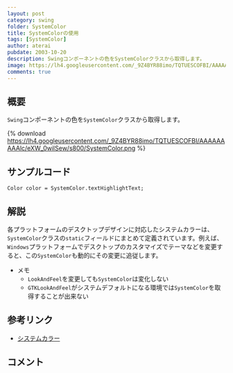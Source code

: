 ```yaml
---
layout: post
category: swing
folder: SystemColor
title: SystemColorの使用
tags: [SystemColor]
author: aterai
pubdate: 2003-10-20
description: Swingコンポーネントの色をSystemColorクラスから取得します。
image: https://lh4.googleusercontent.com/_9Z4BYR88imo/TQTUESCOFBI/AAAAAAAAAlc/eXW_0wilSew/s800/SystemColor.png
comments: true
---
```

## 概要
`Swing`コンポーネントの色を`SystemColor`クラスから取得します。

{% download https://lh4.googleusercontent.com/_9Z4BYR88imo/TQTUESCOFBI/AAAAAAAAAlc/eXW_0wilSew/s800/SystemColor.png %}

## サンプルコード
<pre class="prettyprint"><code>Color color = SystemColor.textHighlightText;
</code></pre>

## 解説
各プラットフォームのデスクトップデザインに対応したシステムカラーは、`SystemColor`クラスの`static`フィールドにまとめて定義されています。例えば、`Windows`プラットフォームでデスクトップのカスタマイズでテーマなどを変更すると、この`SystemColor`も動的にその変更に追従します。

- メモ
    - `LookAndFeel`を変更しても`SystemColor`は変化しない
    - `GTKLookAndFeel`がシステムデフォルトになる環境では`SystemColor`を取得することが出来ない

<!-- dummy comment line for breaking list -->

## 参考リンク
- [システムカラー](http://www.asahi-net.or.jp/~dp8t-asm/java/tips/SystemColor.html)

<!-- dummy comment line for breaking list -->

## コメント
